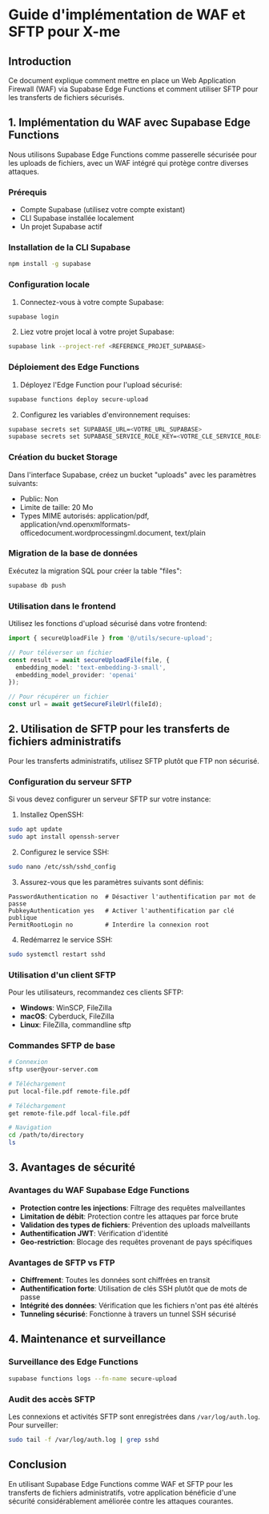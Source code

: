 # Guide d'implémentation de WAF et SFTP pour X-me

## Introduction

Ce document explique comment mettre en place un Web Application Firewall (WAF) via Supabase Edge Functions et comment utiliser SFTP pour les transferts de fichiers sécurisés.

## 1. Implémentation du WAF avec Supabase Edge Functions

Nous utilisons Supabase Edge Functions comme passerelle sécurisée pour les uploads de fichiers, avec un WAF intégré qui protège contre diverses attaques.

### Prérequis

- Compte Supabase (utilisez votre compte existant)
- CLI Supabase installée localement
- Un projet Supabase actif

### Installation de la CLI Supabase

```bash
npm install -g supabase
```

### Configuration locale

1. Connectez-vous à votre compte Supabase:

```bash
supabase login
```

2. Liez votre projet local à votre projet Supabase:

```bash
supabase link --project-ref <REFERENCE_PROJET_SUPABASE>
```

### Déploiement des Edge Functions

1. Déployez l'Edge Function pour l'upload sécurisé:

```bash
supabase functions deploy secure-upload
```

2. Configurez les variables d'environnement requises:

```bash
supabase secrets set SUPABASE_URL=<VOTRE_URL_SUPABASE>
supabase secrets set SUPABASE_SERVICE_ROLE_KEY=<VOTRE_CLE_SERVICE_ROLE>
```

### Création du bucket Storage

Dans l'interface Supabase, créez un bucket "uploads" avec les paramètres suivants:
- Public: Non
- Limite de taille: 20 Mo
- Types MIME autorisés: application/pdf, application/vnd.openxmlformats-officedocument.wordprocessingml.document, text/plain

### Migration de la base de données

Exécutez la migration SQL pour créer la table "files":

```bash
supabase db push
```

### Utilisation dans le frontend

Utilisez les fonctions d'upload sécurisé dans votre frontend:

```typescript
import { secureUploadFile } from '@/utils/secure-upload';

// Pour téléverser un fichier
const result = await secureUploadFile(file, {
  embedding_model: 'text-embedding-3-small',
  embedding_model_provider: 'openai'
});

// Pour récupérer un fichier
const url = await getSecureFileUrl(fileId);
```

## 2. Utilisation de SFTP pour les transferts de fichiers administratifs

Pour les transferts administratifs, utilisez SFTP plutôt que FTP non sécurisé.

### Configuration du serveur SFTP

Si vous devez configurer un serveur SFTP sur votre instance:

1. Installez OpenSSH:

```bash
sudo apt update
sudo apt install openssh-server
```

2. Configurez le service SSH:

```bash
sudo nano /etc/ssh/sshd_config
```

3. Assurez-vous que les paramètres suivants sont définis:

```
PasswordAuthentication no  # Désactiver l'authentification par mot de passe
PubkeyAuthentication yes   # Activer l'authentification par clé publique
PermitRootLogin no         # Interdire la connexion root
```

4. Redémarrez le service SSH:

```bash
sudo systemctl restart sshd
```

### Utilisation d'un client SFTP

Pour les utilisateurs, recommandez ces clients SFTP:

- **Windows**: WinSCP, FileZilla
- **macOS**: Cyberduck, FileZilla
- **Linux**: FileZilla, commandline sftp

### Commandes SFTP de base

```bash
# Connexion
sftp user@your-server.com

# Téléchargement
put local-file.pdf remote-file.pdf

# Téléchargement
get remote-file.pdf local-file.pdf

# Navigation
cd /path/to/directory
ls
```

## 3. Avantages de sécurité

### Avantages du WAF Supabase Edge Functions

- **Protection contre les injections**: Filtrage des requêtes malveillantes
- **Limitation de débit**: Protection contre les attaques par force brute
- **Validation des types de fichiers**: Prévention des uploads malveillants
- **Authentification JWT**: Vérification d'identité
- **Geo-restriction**: Blocage des requêtes provenant de pays spécifiques

### Avantages de SFTP vs FTP

- **Chiffrement**: Toutes les données sont chiffrées en transit
- **Authentification forte**: Utilisation de clés SSH plutôt que de mots de passe
- **Intégrité des données**: Vérification que les fichiers n'ont pas été altérés
- **Tunneling sécurisé**: Fonctionne à travers un tunnel SSH sécurisé

## 4. Maintenance et surveillance

### Surveillance des Edge Functions

```bash
supabase functions logs --fn-name secure-upload
```

### Audit des accès SFTP

Les connexions et activités SFTP sont enregistrées dans `/var/log/auth.log`. Pour surveiller:

```bash
sudo tail -f /var/log/auth.log | grep sshd
```

## Conclusion

En utilisant Supabase Edge Functions comme WAF et SFTP pour les transferts de fichiers administratifs, votre application bénéficie d'une sécurité considérablement améliorée contre les attaques courantes. 